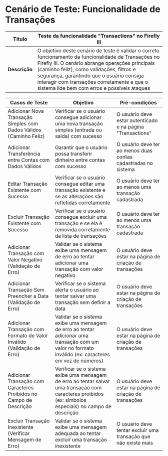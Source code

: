 # Cenário de Teste: Funcionalidade de Transações 

| **Título** | Teste da funcionalidade "Transactions" no Firefly III |
|------------|-------------------------------------------------------|
| **Descrição** | O objetivo deste cenário de teste é validar o correto funcionamento da funcionalidade de Transações no Firefly III. O cenário abrange operações principais (caminho feliz), como validações, filtros e segurança, garantindo que o usuário consiga interagir com transações corretamente e que o sistema lide bem com erros e possíveis ataques |

| **Casos de Teste** | **Objetivo** | **Pré-condições** |
|--------------------|--------------|-------------------|
| Adicionar Nova Transação Simples com Dados Válidos (Caminho Feliz) | Verificar se o usuário consegue adicionar uma nova transação simples (entrada ou saída) com sucesso | O usuário deve estar autenticado e na página "Transactions" |
| Adicionar Transferência entre Contas com Dados Válidos | Garantir que o usuário possa transferir dinheiro entre contas com sucesso | O usuário deve ter ao menos duas contas cadastradas no sistema |
| Editar Transação Existente com Sucesso | Verificar se o usuário consegue editar uma transação existente e se as alterações são refletidas corretamente | O usuário deve ter ao menos uma transação cadastrada |
| Excluir Transação Existente com Sucesso | Verificar se o usuário consegue excluir uma transação e se ela é removida corretamente da lista de transações | O usuário deve ter ao menos uma transação cadastrada |
| Adicionar Transação com Valor Negativo (Validação de Erro) | Validar se o sistema exibe uma mensagem de erro ao tentar adicionar uma transação com valor negativo | O usuário deve estar na página de criação de transações |
| Adicionar Transação Sem Preencher a Data (Validação de Erro) | Verificar se o sistema alerta o usuário ao tentar salvar uma transação sem definir a data | O usuário deve estar na página de criação de transações |
| Adicionar Transação com Formato de Valor Inválido (Validação de Erro) | Validar se o sistema exibe uma mensagem de erro ao tentar adicionar uma transação com um valor no formato inválido (ex: caracteres em vez de números) | O usuário deve estar na página de criação de transações |
| Adicionar Transação com Caracteres Proibidos no Campo de Descrição | Verificar se o sistema exibe uma mensagem de erro ao tentar salvar uma transação com caracteres proibidos (ex: símbolos especiais) no campo de descrição | O usuário deve estar na página de criação de transações |
| Excluir Transação Inexistente (Verificar Mensagem de Erro) | Validar se o sistema exibe uma mensagem adequada ao tentar excluir uma transação inexistente | O usuário deve tentar excluir uma transação que não existe mais |